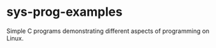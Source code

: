 sys-prog-examples
=================

Simple C programs demonstrating different aspects of programming on Linux.
